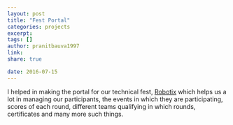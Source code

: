 ```yaml
---
layout: post
title: "Fest Portal"
categories: projects
excerpt:
tags: []
author: pranitbauva1997
link:
share: true

date: 2016-07-15
---
```


I helped in making the portal for our technical fest,
[Robotix](https://www.robotix.in/) which helps us a lot in managing
our participants, the events in which they are participating,
scores of each round, different teams qualifying in which rounds,
certificates and many more such things.
